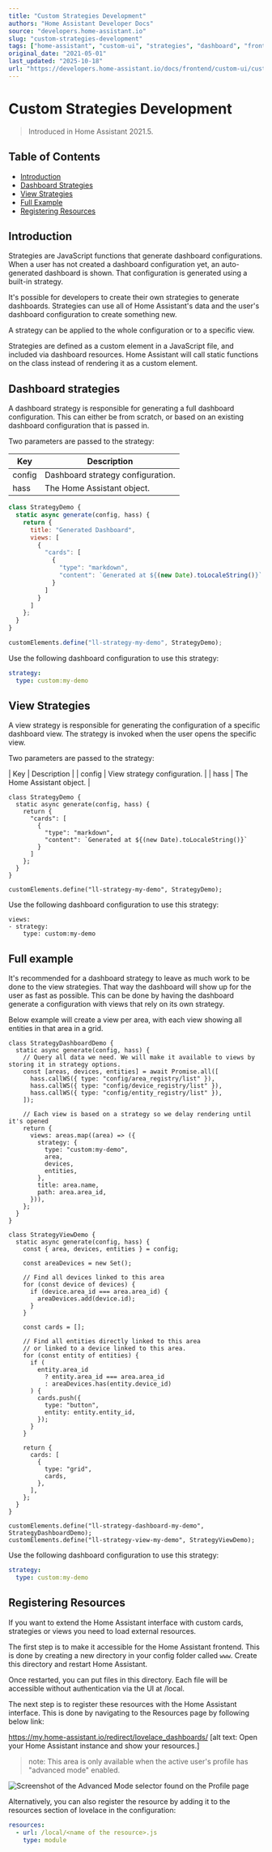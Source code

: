 ```yaml
---
title: "Custom Strategies Development"
authors: "Home Assistant Developer Docs"
source: "developers.home-assistant.io"
slug: "custom-strategies-development"
tags: ["home-assistant", "custom-ui", "strategies", "dashboard", "frontend"]
original_date: "2021-05-01"
last_updated: "2025-10-18"
url: "https://developers.home-assistant.io/docs/frontend/custom-ui/custom-strategy"
---
```


# Custom Strategies Development

> Introduced in Home Assistant 2021.5.

## Table of Contents

- [Introduction](#introduction)
- [Dashboard Strategies](#dashboard-strategies)
- [View Strategies](#view-strategies)
- [Full Example](#full-example)
- [Registering Resources](#registering-resources)

## Introduction

Strategies are JavaScript functions that generate dashboard configurations. When a user has not created a dashboard configuration yet, an auto-generated dashboard is shown. That configuration is generated using a built-in strategy.

It's possible for developers to create their own strategies to generate dashboards. Strategies can use all of Home Assistant's data and the user's dashboard configuration to create something new.

A strategy can be applied to the whole configuration or to a specific view.

Strategies are defined as a custom element in a JavaScript file, and included via dashboard resources. Home Assistant will call static functions on the class instead of rendering it as a custom element.

## Dashboard strategies​
A dashboard strategy is responsible for generating a full dashboard configuration. This can either be from scratch, or based on an existing dashboard configuration that is passed in.

Two parameters are passed to the strategy:

| Key | Description |
| --- | --- |
| config | Dashboard strategy configuration. |
| hass | The Home Assistant object. |

```javascript
class StrategyDemo {
  static async generate(config, hass) {
    return {
      title: "Generated Dashboard",
      views: [
        {
          "cards": [
            {
              "type": "markdown",
              "content": `Generated at ${(new Date).toLocaleString()}`
            }
          ]
        }
      ]
    };
  }
}

customElements.define("ll-strategy-my-demo", StrategyDemo);
```

Use the following dashboard configuration to use this strategy:

```yaml
strategy:
  type: custom:my-demo
```

## View Strategies
A view strategy is responsible for generating the configuration of a specific dashboard view. The strategy is invoked when the user opens the specific view.

Two parameters are passed to the strategy:

| Key	| Description |
| config	| View strategy configuration. |
| hass	| The Home Assistant object. |

```
class StrategyDemo {
  static async generate(config, hass) {
    return {
      "cards": [
        {
          "type": "markdown",
          "content": `Generated at ${(new Date).toLocaleString()}`
        }
      ]
    };
  }
}

customElements.define("ll-strategy-my-demo", StrategyDemo);
```


Use the following dashboard configuration to use this strategy:

```
views:
- strategy:
    type: custom:my-demo
```


## Full example​

It's recommended for a dashboard strategy to leave as much work to be done to the view strategies. That way the dashboard will show up for the user as fast as possible. This can be done by having the dashboard generate a configuration with views that rely on its own strategy.

Below example will create a view per area, with each view showing all entities in that area in a grid.

```
class StrategyDashboardDemo {
  static async generate(config, hass) {
    // Query all data we need. We will make it available to views by storing it in strategy options.
    const [areas, devices, entities] = await Promise.all([
      hass.callWS({ type: "config/area_registry/list" }),
      hass.callWS({ type: "config/device_registry/list" }),
      hass.callWS({ type: "config/entity_registry/list" }),
    ]);

    // Each view is based on a strategy so we delay rendering until it's opened
    return {
      views: areas.map((area) => ({
        strategy: {
          type: "custom:my-demo",
          area, 
          devices, 
          entities,
        },
        title: area.name,
        path: area.area_id,
      })),
    };
  }
}
```

```
class StrategyViewDemo {
  static async generate(config, hass) {
    const { area, devices, entities } = config;

    const areaDevices = new Set();

    // Find all devices linked to this area
    for (const device of devices) {
      if (device.area_id === area.area_id) {
        areaDevices.add(device.id);
      }
    }

    const cards = [];

    // Find all entities directly linked to this area
    // or linked to a device linked to this area.
    for (const entity of entities) {
      if (
        entity.area_id
          ? entity.area_id === area.area_id
          : areaDevices.has(entity.device_id)
      ) {
        cards.push({
          type: "button",
          entity: entity.entity_id,
        });
      }
    }

    return {
      cards: [
        {
          type: "grid",
          cards,
        },
      ],
    };
  }
}

customElements.define("ll-strategy-dashboard-my-demo", StrategyDashboardDemo);
customElements.define("ll-strategy-view-my-demo", StrategyViewDemo);
```

Use the following dashboard configuration to use this strategy:

```yaml
strategy:
  type: custom:my-demo
```

## Registering Resources

If you want to extend the Home Assistant interface with custom cards, strategies or views you need to load external resources.

The first step is to make it accessible for the Home Assistant frontend. This is done by creating a new directory in your config folder called `www`. Create this directory and restart Home Assistant.

Once restarted, you can put files in this directory. Each file will be accessible without authentication via the UI at /local.

The next step is to register these resources with the Home Assistant interface. This is done by navigating to the Resources page by following below link:

https://my.home-assistant.io/redirect/lovelace_dashboards/ [alt text: Open your Home Assistant instance and show your resources.]

> note: This area is only available when the active user's profile has "advanced mode" enabled.

![Screenshot of the Advanced Mode selector found on the Profile page](image-1.png)

Alternatively, you can also register the resource by adding it to the resources section of lovelace in the configuration:

```yaml
resources:
  - url: /local/<name of the resource>.js
    type: module
```
